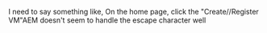 I need to say something like, On the home page, click the "Create//Register VM"AEM doesn't seem to handle the escape character well
